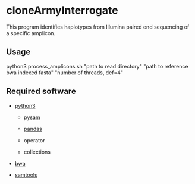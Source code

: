# cloneArmyInterrogate

This program identifies haplotypes from Illumina paired end sequencing of a specific amplicon.

## **Usage**

python3 process_amplicons.sh "path to read directory" "path to reference bwa indexed fasta" "number of threads, def=4"

## **Required software**

-   [python3](https://www.python.org/downloads/)

    -   [pysam](https://pysam.readthedocs.io/en/latest/api.html)

    -   [pandas](https://pandas.pydata.org/getting_started.html)

    -   operator

    -   collections

-   [bwa](https://bio-bwa.sourceforge.net/)

-   [samtools](http://www.htslib.org/)
